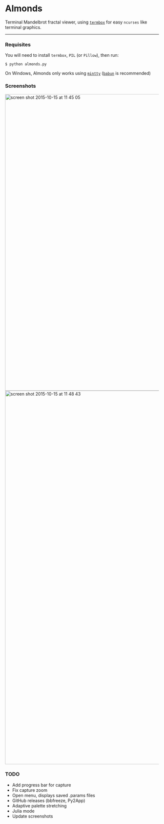 # Almonds

Terminal Mandelbrot fractal viewer, using [`termbox`](https://github.com/nsf/termbox) for easy `ncurses` like terminal graphics.

---

### Requisites

You will need to install `termbox`, `PIL` (or `Pillow`), then run:

```
$ python almonds.py
```

On Windows, Almonds only works using [`mintty`](https://mintty.github.io/) ([`babun`](http://babun.github.io/) is recommended)

### Screenshots

<img width="969" alt="screen shot 2015-10-15 at 11 45 05" src="https://cloud.githubusercontent.com/assets/4116708/10510459/742ef26e-7333-11e5-95a0-39eda364be65.png">
<img width="1221" alt="screen shot 2015-10-15 at 11 48 43" src="https://cloud.githubusercontent.com/assets/4116708/10510460/743c1908-7333-11e5-8392-646f3c9b516f.png">

### TODO

- Add progress bar for capture
- Fix capture zoom
- Open menu, displays saved .params files
- GitHub releases (bbfreeze, Py2App)
- Adaptive palette stretching
- Julia mode
- Update screenshots